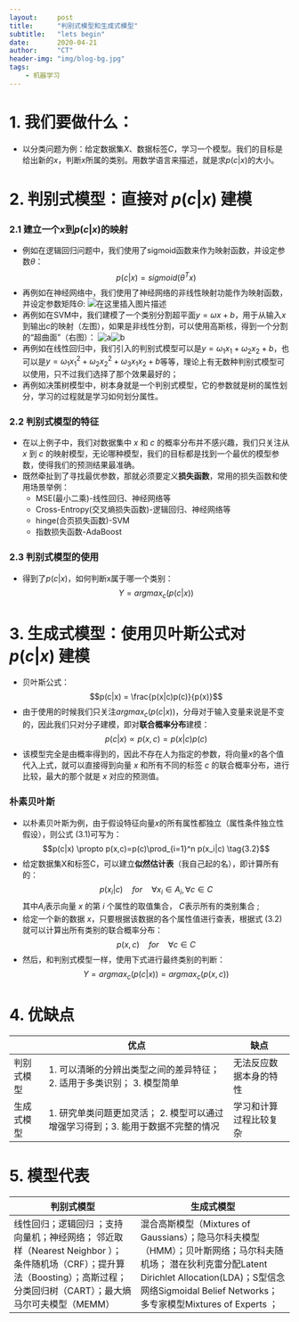 ```yaml
---
layout:     post
title:      "判别式模型和生成式模型"
subtitle:   "lets begin"
date:       2020-04-21
author:     "CT"
header-img: "img/blog-bg.jpg"
tags:
    - 机器学习
---
```

# 1. 我们要做什么：
- 以分类问题为例：给定数据集$X$、数据标签$C$，学习一个模型。我们的目标是给出新的$x$，判断$x$所属的类别。用数学语言来描述，就是求$p(c|x)$的大小。
# 2. 判别式模型：直接对 $p(c|x)$ 建模
### 2.1 建立一个$x$到$p(c|x)$的映射
- 例如在逻辑回归问题中，我们使用了sigmoid函数来作为映射函数，并设定参数$\theta$：
$$p(c|x)=sigmoid(\theta^Tx)$$
- 再例如在神经网络中，我们使用了神经网络的非线性映射功能作为映射函数，并设定参数矩阵$\Theta$:
![在这里插入图片描述](https://img-blog.csdnimg.cn/20200421104925322.png)
- 再例如在SVM中，我们建模了一个类别分割超平面$y=\omega x+b$，用于从输入$x$到输出$c$的映射（左图），如果是非线性分割，可以使用高斯核，得到一个分割的“超曲面”（右图）：
 ![a](https://img-blog.csdnimg.cn/20200421104844882.png)![b](https://img-blog.csdnimg.cn/20200421105520955.png)
 - 再例如在线性回归中，我们引入的判别式模型可以是$y=\omega_1x_1+\omega_2x_2+b$，也可以是$y=\omega_1x_1^2+\omega_2x_2^2+\omega_3x_1 x_2+b$等等，理论上有无数种判别式模型可以使用，只不过我们选择了那个效果最好的；
 - 再例如决策树模型中，树本身就是一个判别式模型，它的参数就是树的属性划分，学习的过程就是学习如何划分属性。
### 2.2 判别式模型的特征
- 在以上例子中，我们对数据集中 $x$ 和 $c$ 的概率分布并不感兴趣，我们只关注从 $x$ 到 $c$ 的映射模型，无论哪种模型，我们的目标都是找到一个最优的模型参数，使得我们的预测结果最准确。
- 既然牵扯到了寻找最优参数，那就必须要定义**损失函数**，常用的损失函数和使用场景举例：
	- MSE(最小二乘)-线性回归、神经网络等
	- Cross-Entropy(交叉熵损失函数)-逻辑回归、神经网络等
	- hinge(合页损失函数)-SVM
	- 指数损失函数-AdaBoost
### 2.3 判别式模型的使用
- 得到了$p(c|x)$，如何判断x属于哪一个类别：
$$Y=argmax_c(p(c|x))$$
# 3. 生成式模型：使用贝叶斯公式对 $p(c|x)$ 建模
- 贝叶斯公式：
$$p(c|x) = \frac{p(x|c)p(c)}{p(x)}$$
- 由于使用的时候我们只关注$argmax_c(p(c|x))$，分母对于输入变量来说是不变的，因此我们只对分子建模，即对**联合概率分布**建模：
$$p(c|x) \propto p(x,c)=p(x|c)p(c) \tag{3.1}$$
- 该模型完全是由概率得到的，因此不存在人为指定的参数，将向量$x$的各个值代入上式，就可以直接得到向量 $x$ 和所有不同的标签 $c$ 的联合概率分布，进行比较，最大的那个就是 $x$ 对应的预测值。
### 朴素贝叶斯
- 以朴素贝叶斯为例，由于假设特征向量$x$的所有属性都独立（属性条件独立性假设），则公式 $(3.1)$可写为：
$$p(c|x) \propto p(x,c)=p(c)\prod_{i=1}^n p(x_i|c) \tag{3.2}$$
- 给定数据集X和标签C，可以建立**似然估计表**（我自己起的名），即计算所有的：
$$p(x_i|c)\quad for\quad \forall x_i \in A_i,\forall c\in C$$
其中$A_i$表示向量 $x$ 的第 $i$ 个属性的取值集合， $C$表示所有的类别集合 ;
- 给定一个新的数据 $x$，只要根据该数据的各个属性值进行查表，根据式 $(3.2)$ 就可以计算出所有类别的联合概率分布：
$$p(x,c)\quad for\quad\forall c\in C$$
- 然后，和判别式模型一样，使用下式进行最终类别的判断：
$$Y=argmax_c(p(c|x))=argmax_c(p(x,c))$$
# 4. 优缺点
|  | 优点 | 缺点|
|-----|--|------|
| 判别式模型  | 1. 可以清晰的分辨出类型之间的差异特征；2. 适用于多类识别； 3. 模型简单 | 无法反应数据本身的特性|
| 生成式模型 | 1. 研究单类问题更加灵活； 2. 模型可以通过增强学习得到；3. 能用于数据不完整的情况 | 学习和计算过程比较复杂 |
# 5. 模型代表
|判别式模型| 生成式模型 |
|--|--|
|线性回归；逻辑回归 ；支持向量机；神经网络； 邻近取样（Nearest Neighbor ）； 条件随机场（CRF）；提升算法（Boosting）；高斯过程；分类回归树（CART）；最大熵马尔可夫模型（MEMM） | 混合高斯模型（Mixtures of Gaussians）；隐马尔科夫模型（HMM）；贝叶斯网络；马尔科夫随机场； 潜在狄利克雷分配Latent Dirichlet Allocation(LDA)；S型信念网络Sigmoidal Belief Networks；多专家模型Mixtures of Experts ；|